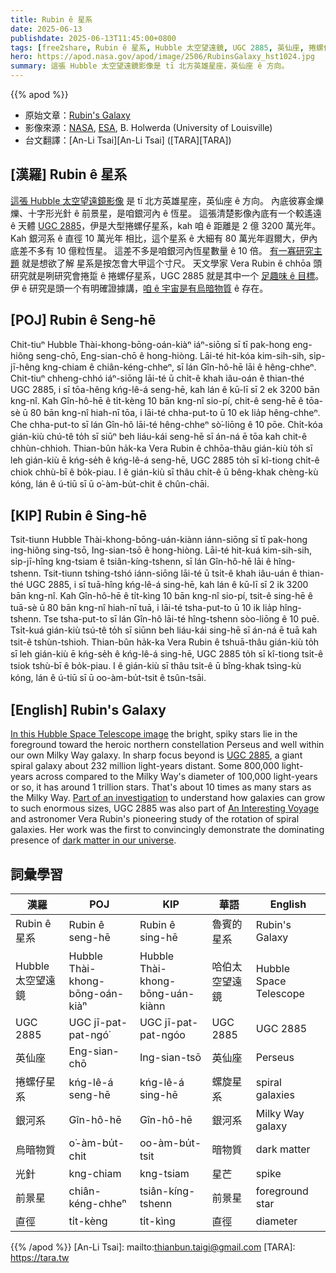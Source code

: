 ```yaml
---
title: Rubin ê 星系
date: 2025-06-13
publishdate: 2025-06-13T11:45:00+0800
tags: [free2share, Rubin ê 星系, Hubble 太空望遠鏡, UGC 2885, 英仙座, 捲螺仔星系, 銀河系, 烏暗物質, 光針, 前景星, 直徑]
hero: https://apod.nasa.gov/apod/image/2506/RubinsGalaxy_hst1024.jpg
summary: 這張 Hubble 太空望遠鏡影像是 tī 北方英雄星座，英仙座 ê 方向。
---
```


{{% apod %}}

- 原始文章：[Rubin's Galaxy](https://apod.nasa.gov/apod/ap250613.html)
- 影像來源：[NASA](https://www.nasa.gov/), [ESA](https://www.spacetelescope.org/), B. Holwerda (University of Louisville)
- 台文翻譯：[An-Li Tsai][An-Li Tsai] ([TARA][TARA])


## [漢羅] Rubin ê 星系
[這張 Hubble 太空望遠鏡影像][In this Hubble Space Telescope image] 是 tī 北方英雄星座，英仙座 ê 方向。
內底彼寡金爍爍、十字形光針 ê 前景星，是咱銀河內 ê 恆星。
這張清楚影像內底有一个較遙遠 ê 天體 [UGC 2885][UGC 2885]，伊是大型捲螺仔星系，kah 咱 ê 距離是 2 億 3200 萬光年。
Kah 銀河系 ê 直徑 10 萬光年 相比，這个星系 ê 大細有 80 萬光年遐爾大，伊內底差不多有 10 億粒恆星。
這差不多是咱銀河內恆星數量 ê 10 倍。
[有一寡研究主題][Part of an investigation] 就是想欲了解 星系是按怎會大甲這个寸尺。
天文學家 Vera Rubin ê chhōa 頭研究就是咧研究會捲踅 ê 捲螺仔星系，UGC 2885 就是其中一个 [足趣味 ê 目標][An Interesting Voyage]。
伊 ê 研究是頭一个有明確證據講，[咱 ê 宇宙是有烏暗物質][dark matter in our universe] ê 存在。

## [POJ] Rubin ê Seng-hē
Chit-tiuⁿ Hubble Thài-khong-bōng-oán-kiàⁿ iáⁿ-siōng sī tī pak-hong eng-hiông seng-chō, Eng-sian-chō ê hong-hiòng.
Lāi-té hit-kóa kim-sih-sih, si̍p-jī-hêng kng-chiam ê chiân-kéng-chheⁿ, sī lán Gîn-hô-hē lāi ê hêng-chheⁿ.
Chit-tiuⁿ chheng-chhó iáⁿ-siōng lāi-té ū chi̍t-ê khah iâu-oán ê thian-thé UGC 2885, i sī tōa-hêng kńg-lê-á seng-hē, kah lán ê kū-lī sī 2 ek 3200 bān kng-nî.
Kah Gîn-hô-hē ê ti̍t-kèng 10 bān kng-nî sio-pí, chit-ê seng-hē ê tōa-sè ū 80 bān kng-nî hiah-nī tōa, i lāi-té chha-put-to ū 10 ek lia̍p hêng-chheⁿ.
Che chha-put-to sī lán Gîn-hô lāi-té hêng-chheⁿ sò͘-liōng ê 10 pōe.
Chi̍t-kóa gián-kiù chú-tê to̍h sī siūⁿ beh liáu-kái seng-hē sī án-ná ē tōa kah chit-ê chhùn-chhioh.
Thian-bûn ha̍k-ka Vera Rubin ê chhōa-thâu gián-kiù to̍h sī leh gián-kiù ē kńg-se̍h ê kńg-lê-á seng-hē, UGC 2885 to̍h sī kî-tiong chi̍t-ê chiok chhù-bī ê bo̍k-piau.
I ê gián-kiù sī thâu chi̍t-ê ū bêng-khak chèng-kù kóng, lán ê ú-tiū sī ū o͘-àm-bu̍t-chit ê chûn-chāi.

## [KIP] Rubin ê Sing-hē
Tsit-tiunn Hubble Thài-khong-bōng-uán-kiànn iánn-siōng sī tī pak-hong ing-hiông sing-tsō, Ing-sian-tsō ê hong-hiòng.
Lāi-té hit-kuá kim-sih-sih, si̍p-jī-hîng kng-tsiam ê tsiân-kíng-tshenn, sī lán Gîn-hô-hē lāi ê hîng-tshenn.
Tsit-tiunn tshing-tshó iánn-siōng lāi-té ū tsi̍t-ê khah iâu-uán ê thian-thé UGC 2885, i sī tuā-hîng kńg-lê-á sing-hē, kah lán ê kū-lī sī 2 ik 3200 bān kng-nî.
Kah Gîn-hô-hē ê ti̍t-kìng 10 bān kng-nî sio-pí, tsit-ê sing-hē ê tuā-sè ū 80 bān kng-nî hiah-nī tuā, i lāi-té tsha-put-to ū 10 ik lia̍p hîng-tshenn.
Tse tsha-put-to sī lán Gîn-hô lāi-té hîng-tshenn sòo-liōng ê 10 puē.
Tsi̍t-kuá gián-kiù tsú-tê to̍h sī siūnn beh liáu-kái sing-hē sī án-ná ē tuā kah tsit-ê tshùn-tshioh.
Thian-bûn ha̍k-ka Vera Rubin ê tshuā-thâu gián-kiù to̍h sī leh gián-kiù ē kńg-se̍h ê kńg-lê-á sing-hē, UGC 2885 to̍h sī kî-tiong tsi̍t-ê tsiok tshù-bī ê bo̍k-piau.
I ê gián-kiù sī thâu tsi̍t-ê ū bîng-khak tsìng-kù kóng, lán ê ú-tiū sī ū oo-àm-bu̍t-tsit ê tsûn-tsāi.

## [English] Rubin's Galaxy
[In this Hubble Space Telescope image][In this Hubble Space Telescope image] the bright, spiky stars lie in the foreground toward the heroic northern constellation Perseus and well within our own Milky Way galaxy.
In sharp focus beyond is [UGC 2885][UGC 2885], a giant spiral galaxy about 232 million light-years distant.
Some 800,000 light-years across compared to the Milky Way's diameter of 100,000 light-years or so, it has around 1 trillion stars.
That's about 10 times as many stars as the Milky Way.
[Part of an investigation][Part of an investigation] to understand how galaxies can grow to such enormous sizes, UGC 2885 was also part of [An Interesting Voyage][An Interesting Voyage] and astronomer Vera Rubin's pioneering study of the rotation of spiral galaxies.
Her work was the first to convincingly demonstrate the dominating presence of [dark matter in our universe][dark matter in our universe].

## 詞彙學習

|漢羅|POJ|KIP|華語|English|
|-|-|-|-|-|
|Rubin ê 星系|Rubin ê seng-hē|Rubin ê sing-hē|魯賓的星系|Rubin's Galaxy|
|Hubble 太空望遠鏡|Hubble Thài-khong-bōng-oán-kiàⁿ|Hubble Thài-khong-bōng-uán-kiànn|哈伯太空望遠鏡|Hubble Space Telescope|
|UGC 2885|UGC jī-pat-pat-ngó͘|UGC jī-pat-pat-ngóo|UGC 2885|UGC 2885|
|英仙座|Eng-sian-chō|Ing-sian-tsō|英仙座|Perseus|
|捲螺仔星系|kńg-lê-á seng-hē|kńg-lê-á sing-hē|螺旋星系|spiral galaxies|
|銀河系|Gîn-hô-hē|Gîn-hô-hē|銀河系|Milky Way galaxy|
|烏暗物質|o͘-àm-bu̍t-chit|oo-àm-bu̍t-tsit|暗物質|dark matter|
|光針|kng-chiam|kng-tsiam|星芒|spike|
|前景星|chiân-kéng-chheⁿ|tsiân-kíng-tshenn|前景星|foreground star|
|直徑|ti̍t-kèng|ti̍t-kìng|直徑|diameter|

{{% /apod %}}
[An-Li Tsai]: mailto:thianbun.taigi@gmail.com
[TARA]: https://tara.tw

[copyright]: https://apod.nasa.gov/apod/fap/lib/about_apod.html#srapply
[License3]: https://creativecommons.org/licenses/by-nc-nd/3.0/
[License2]:https://creativecommons.org/licenses/by-nc-nd/2.0/

[In this Hubble Space Telescope image]:https://hubblesite.org/contents/media/images/2020/01/4615-Image
[UGC 2885]:https://ui.adsabs.harvard.edu/abs/1980ApJ...238..471R/abstract
[Part of an investigation]:https://ui.adsabs.harvard.edu/abs/2017hst..prop15107H/abstract
[An Interesting Voyage]:https://www.annualreviews.org/doi/full/10.1146/annurev-astro-081710-102545
[dark matter in our universe]:https://www.space.com/vera-rubin.html